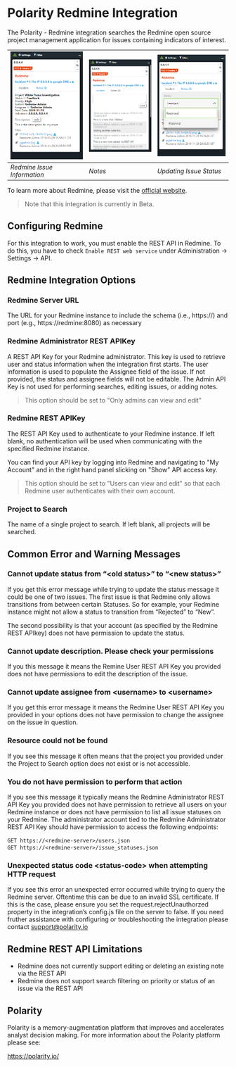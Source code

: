 # Polarity Redmine Integration

The Polarity - Redmine integration searches the Redmine open source project management application for issues containing indicators of interest.

| ![image](images/overlay.png) | ![image](images/notes.png) | ![image](images/status.png)
|---| --- | --- |
|*Redmine Issue Information* | *Notes* | *Updating Issue Status* |

To learn more about Redmine, please visit the [official website](https://www.redmine.org/).

> Note that this integration is currently in Beta.

## Configuring Redmine

For this integration to work, you must enable the REST API in Redmine.  To do this, you have to check `Enable REST web service` under Administration -> Settings -> API.

## Redmine Integration Options

### Redmine Server URL

The URL for your Redmine instance to include the schema (i.e., https://) and port (e.g., https://redmine:8080) as necessary

### Redmine Administrator REST APIKey

A REST API Key for your Redmine administrator. This key is used to retrieve user and status information when the integration first starts. The user information is used to populate the Assignee field of the issue. If not provided, the status and assignee fields will not be editable. The Admin API Key is not used for performing searches, editing issues, or adding notes.

> This option should be set to "Only admins can view and edit"

### Redmine REST APIKey

The REST API Key used to authenticate to your Redmine instance. If left blank, no authentication will be used when communicating with the specified Redmine instance.

You can find your API key by logging into Redmine and navigating to "My Account" and in the right hand panel slicking on "Show" API access key.

> This option should be set to "Users can view and edit" so that each Redmine user authenticates with their own account.  

### Project to Search

The name of a single project to search. If left blank, all projects will be searched.

## Common Error and Warning Messages

### Cannot update status from “\<old status>” to “\<new status>”

If you get this error message while trying to update the status message it could be one of two issues.  The first issue is that Redmine only allows transitions from between certain Statuses.  So for example, your Redmine instance might not allow a status to transition from “Rejected” to “New”.

 The second possibility is that your account (as specified by the Redmine REST APIkey) does not have permission to update the status.

### Cannot update description. Please check your permissions

If you this message it means the Remine User REST API Key you provided does not have permissions to edit the description of the issue.

### Cannot update assignee from \<username> to \<username>

If you get this error message it means the Redmine User REST API Key you provided in your options does not have permission to change the assignee on the issue in question.

### Resource could not be found

If you see this message it often means that the project you provided under the Project to Search option does not exist or is not accessible.

### You do not have permission to perform that action

If you see this message it typically means the Redmine Administrator REST API Key you provided does not have permission to retrieve all users on your Redmine instance or does not have permission to list all issue statuses on your Redmine.  The administrator account tied to the Redmine Administrator REST API Key should have permission to access the following endpoints:

```
GET https://<redmine-server>/users.json
GET https://<redmine-server>/issue_statuses.json
```

### Unexpected status code \<status-code> when attempting HTTP request

If you see this error an unexpected error occurred while trying to query the Redmine server.  Oftentime this can be due to an invalid SSL certificate.  If this is the case, please ensure you set the request.rejectUnauthorzed property in the integration’s config.js file on the server to false.  If you need fruther assistance with configuring or troubleshooting the integration please contact support@polarity.io

## Redmine REST API Limitations

- Redmine does not currently support editing or deleting an existing note via the REST API
- Redmine does not support search filtering on priority or status of an issue via the REST API

## Polarity

Polarity is a memory-augmentation platform that improves and accelerates analyst decision making. For more information about the Polarity platform please see:

https://polarity.io/
